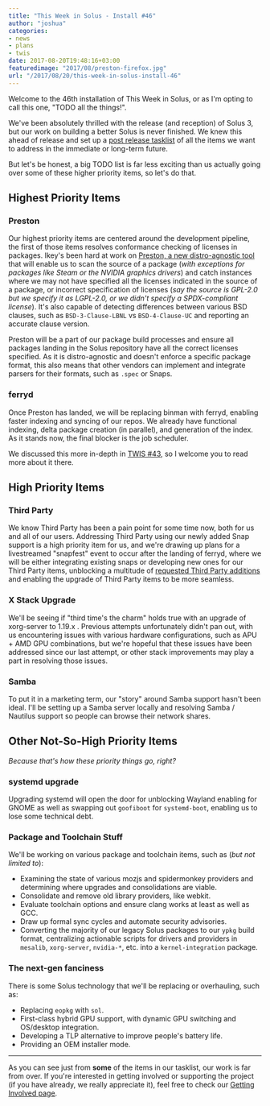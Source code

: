 ```yaml
---
title: "This Week in Solus - Install #46"
author: "joshua"
categories:
- news
- plans
- twis
date: 2017-08-20T19:48:16+03:00
featuredimage: "2017/08/preston-firefox.jpg"
url: "/2017/08/20/this-week-in-solus-install-46"
---
```


Welcome to the 46th installation of This Week in Solus, or as I'm opting to call this one, "TODO all the things!".

We've been absolutely thrilled with the release (and reception) of Solus 3, but our work on building a better Solus is never finished. We knew this ahead of release and set up a [post release tasklist](https://dev.solus-project.com/T4235) of all the items we want to address in the immediate or long-term future.

But let's be honest, a big TODO list is far less exciting than us actually going over some of these higher priority items, so let's do that.

## Highest Priority Items

### Preston

Our highest priority items are centered around the development pipeline, the first of those items resolves conformance checking of licenses in packages. Ikey's been hard at work on [Preston, a new distro-agnostic tool](https://github.com/solus-project/preston) that will enable us to scan the source of a package (*with exceptions for packages like Steam or the NVIDIA graphics drivers*) and catch instances where we may not have specified all the licenses indicated in the source of a package, or incorrect specification of licenses (*say the source is GPL-2.0 but we specify it as LGPL-2.0, or we didn't specify a SPDX-compliant license*). It's also capable of detecting differences between various BSD clauses, such as `BSD-3-Clause-LBNL` vs `BSD-4-Clause-UC` and reporting an accurate clause version.

Preston will be a part of our package build processes and ensure all packages landing in the Solus repository have all the correct licenses specified. As it is distro-agnostic and doesn't enforce a specific package format, this also means that other vendors can implement and integrate parsers for their formats, such as `.spec` or Snaps.

### ferryd

Once Preston has landed, we will be replacing binman with ferryd, enabling faster indexing and syncing of our repos. We already have functional indexing, delta package creation (in parallel), and generation of the index. As it stands now, the final blocker is the job scheduler.

We discussed this more in-depth in [TWIS #43](/2017/04/24/this-week-in-solus-install-43), so I welcome you to read more about it there.

## High Priority Items

### Third Party

We know Third Party has been a pain point for some time now, both for us and all of our users. Addressing Third Party using our newly added Snap support is a high priority item for us, and we're drawing up plans for a livestreamed "snapfest" event to occur after the landing of ferryd, where we will be either integrating existing snaps or developing new ones for our Third Party items, unblocking a multitude of [requested Third Party additions](https://dev.solus-project.com/project/view/12/) and enabling the upgrade of Third Party items to be more seamless.

### X Stack Upgrade

We'll be seeing if "third time's the charm" holds true with an upgrade of xorg-server to 1.19.x . Previous attempts unfortunately didn't pan out, with us encountering issues with various hardware configurations, such as APU + AMD GPU combinations, but we're hopeful that these issues have been addressed since our last attempt, or other stack improvements may play a part in resolving those issues.

### Samba

To put it in a marketing term, our "story" around Samba support hasn't been ideal. I'll be setting up a Samba server locally and resolving Samba / Nautilus support so people can browse their network shares.

## Other Not-So-High Priority Items

*Because that's how these priority things go, right?*

### systemd upgrade

Upgrading systemd will open the door for unblocking Wayland enabling for GNOME as well as swapping out `goofiboot` for `systemd-boot`, enabling us to lose some technical debt.

### Package and Toolchain Stuff

We'll be working on various package and toolchain items, such as (*but not limited to*):

- Examining the state of various mozjs and spidermonkey providers and determining where upgrades and consolidations are viable.
- Consolidate and remove old library providers, like webkit.
- Evaluate toolchain options and ensure clang works at least as well as GCC.
- Draw up formal sync cycles and automate security advisories.
- Converting the majority of our legacy Solus packages to our `ypkg` build format, centralizing actionable scripts for drivers and providers in `mesalib`, `xorg-server`, `nvidia-*`, etc. into a `kernel-integration` package.

### The next-gen fanciness

There is some Solus technology that we'll be replacing or overhauling, such as:

- Replacing `eopkg` with `sol`.
- First-class hybrid GPU support, with dynamic GPU switching and OS/desktop integration.
- Developing a TLP alternative to improve people's battery life.
- Providing an OEM installer mode.

---

As you can see just from **some** of the items in our tasklist, our work is far from over. If you're interested in getting involved or supporting the project (if you have already, we really appreciate it), feel free to check our [Getting Involved page](/articles/contributing/getting-involved/en/).